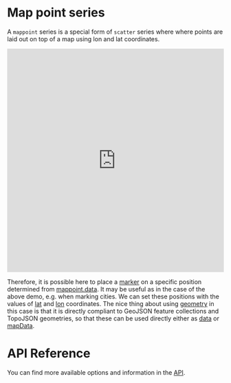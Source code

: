 Map point series
================

A `mappoint` series is a special form of `scatter` series where where points are laid out on top of a map using lon and lat coordinates.

<iframe style="width: 100%; height: 520px; border: none;" src="https://highcharts.com/samples/embed/maps/demo/mappoint-latlon" allow="fullscreen"></iframe>

Therefore, it is possible here to place a [marker](https://api.highcharts.com/highmaps/plotOptions.mappoint.marker) on a specific position determined from [mappoint.data](https://api.highcharts.com/highmaps/series.mappoint.data). It may be useful as in the case of the above demo, e.g. when marking cities. We can set these positions with the values of [lat](https://api.highcharts.com/highmaps/series.mappoint.data.lat) and [lon](https://api.highcharts.com/highmaps/series.mappoint.data.lon) coordinates. The nice thing about using [geometry](https://api.highcharts.com/highmaps/series.mappoint.data.geometry) in this case is that it is directly compliant to GeoJSON feature collections and TopoJSON geometries, so that these can be used directly either as [data](https://api.highcharts.com/highmaps/series.mappoint.data) or [mapData](https://api.highcharts.com/highmaps/series.mappoint.mapData).

API Reference
=============

You can find more available options and information in the [API](https://api.highcharts.com/highmaps/series.mappoint).